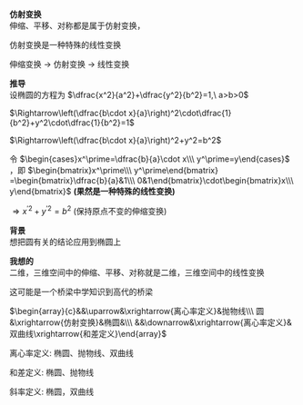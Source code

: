 **仿射变换**  
伸缩、平移、对称都是属于仿射变换，  
  
仿射变换是一种特殊的线性变换  
  
伸缩变换 $\longrightarrow$ 仿射变换 $\longrightarrow$ 线性变换  
  
**推导**  
设椭圆的方程为 $\dfrac{x^2}{a^2}+\dfrac{y^2}{b^2}=1,\ a>b>0$  
  
$\Rightarrow\left(\dfrac{b\cdot x}{a}\right)^2\cdot\dfrac{1}{b^2}+y^2\cdot\dfrac{1}{b^2}=1$  
  
$\Rightarrow\left(\dfrac{b\cdot x}{a}\right)^2+y^2=b^2$  
  
令 $\begin{cases}x^\prime=\dfrac{b}{a}\cdot x\\\ y^\prime=y\end{cases}$ ，即 $\begin{bmatrix}x^\prime\\\ y^\prime\end{bmatrix}  
=\begin{bmatrix}\dfrac{b}{a}&1\\\ 0&1\end{bmatrix}\cdot\begin{bmatrix}x\\\ y\end{bmatrix}$ **(果然是一种特殊的线性变换)**  
  
$\Rightarrow x^{\prime2}+y^{\prime2}=b^2$ (保持原点不变的伸缩变换)  
  
**背景**  
想把圆有关的结论应用到椭圆上  
  
**我想的**  
二维，三维空间中的伸缩、平移、对称就是二维，三维空间中的线性变换  
  
这可能是一个桥梁中学知识到高代的桥梁  
  
$\begin{array}{c}&&\uparrow&\xrightarrow{离心率定义}&抛物线\\\ 圆&\xrightarrow{仿射变换}&椭圆&\\\ &&\downarrow&\xrightarrow{离心率定义}&双曲线\xrightarrow{和差定义}\end{array}$  
  
离心率定义: 椭圆、抛物线、双曲线  
  
和差定义: 椭圆、抛物线  
  
斜率定义: 椭圆，双曲线  
